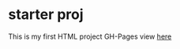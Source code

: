 # starter proj
This is my first HTML project
GH-Pages view [here](https://demi0042.github.io/index.html)
